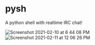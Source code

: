 # pysh
A python shell with realtime IRC chat!

![Screenshot 2021-02-10 at 6 44 08 PM](https://user-images.githubusercontent.com/59250093/107514746-1125ed80-6bd0-11eb-917e-a8565de413e8.png)
![Screenshot 2021-02-11 at 12 06 26 PM](https://user-images.githubusercontent.com/59250093/107726269-68ca7300-6d0e-11eb-8c1d-d20beafb132d.png)

